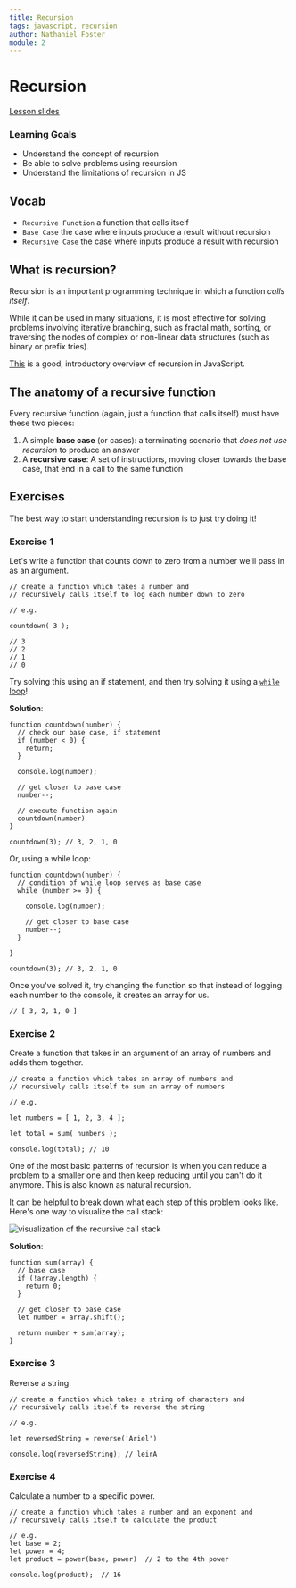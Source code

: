 ```yaml
---
title: Recursion
tags: javascript, recursion
author: Nathaniel Foster
module: 2
---
```


# Recursion

[Lesson slides](https://docs.google.com/presentation/d/1YBIDg5euXLlPjwS3e4H_GpBMAlJfon1AlhC8vDOBZes/)

### Learning Goals

- Understand the concept of recursion
- Be able to solve problems using recursion
- Understand the limitations of recursion in JS

## Vocab

- `Recursive Function` a function that calls itself
- `Base Case` the case where inputs produce a result without recursion
- `Recursive Case` the case where inputs produce a result with recursion

## What is recursion?

Recursion is an important programming technique in which a function _calls itself_.

While it can be used in many situations, it is most effective for solving problems involving iterative branching, such as fractal math, sorting, or traversing the nodes of complex or non-linear data structures (such as binary or prefix tries).

[This](https://www.sitepoint.com/recursion-functional-javascript/) is a good, introductory overview of recursion in JavaScript.

## The anatomy of a recursive function

Every recursive function (again, just a function that calls itself) must have these two pieces:

1. A simple **base case** (or cases): a terminating scenario that _does not use recursion_ to produce an answer
2. A **recursive case**: A set of instructions, moving closer towards the base case, that end in a call to the same function

## Exercises

The best way to start understanding recursion is to just try doing it!

### Exercise 1

Let's write a function that counts down to zero from a number we'll pass in as an argument.

```
// create a function which takes a number and 
// recursively calls itself to log each number down to zero

// e.g.

countdown( 3 );

// 3
// 2
// 1
// 0
```

Try solving this using an if statement, and then try solving it using a [`while` loop](https://developer.mozilla.org/en-US/docs/Web/JavaScript/Reference/Statements/while)!

**Solution**:

```
function countdown(number) {
  // check our base case, if statement
  if (number < 0) {
    return;
  }
  
  console.log(number);
  
  // get closer to base case
  number--;
  
  // execute function again
  countdown(number)
}

countdown(3); // 3, 2, 1, 0
```

Or, using a while loop:

```
function countdown(number) {
  // condition of while loop serves as base case
  while (number >= 0) {
  
    console.log(number);
    
    // get closer to base case
    number--;
  }
  
}

countdown(3); // 3, 2, 1, 0
```

Once you've solved it, try changing the function so that instead of logging each number to the console, it creates an array for us.

```
// [ 3, 2, 1, 0 ]
```

### Exercise 2

Create a function that takes in an argument of an array of numbers and adds them together.

```
// create a function which takes an array of numbers and 
// recursively calls itself to sum an array of numbers

// e.g.

let numbers = [ 1, 2, 3, 4 ];

let total = sum( numbers );

console.log(total); // 10
```

One of the most basic patterns of recursion is when you can reduce a problem to a smaller one and then keep reducing until you can't do it anymore. This is also known as natural recursion.

It can be helpful to break down what each step of this problem looks like. Here's one way to visualize the call stack:

![visualization of the recursive call stack](https://i.imgur.com/Ly55ggk.png)

**Solution**:

```
function sum(array) {
  // base case
  if (!array.length) {
    return 0;
  }
  
  // get closer to base case
  let number = array.shift();
  
  return number + sum(array);
}
```

### Exercise 3

Reverse a string.

```
// create a function which takes a string of characters and
// recursively calls itself to reverse the string

// e.g.

let reversedString = reverse('Ariel')

console.log(reversedString); // leirA
```

### Exercise 4

Calculate a number to a specific power.

```
// create a function which takes a number and an exponent and
// recursively calls itself to calculate the product

// e.g.
let base = 2;
let power = 4;
let product = power(base, power)  // 2 to the 4th power

console.log(product);  // 16
```